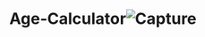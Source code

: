 # Age-Calculator![Capture](https://github.com/Eshaniqbal/Age-Calculator/assets/110513353/892b0810-50de-4383-8bf9-45ea6a5a6bf5)
